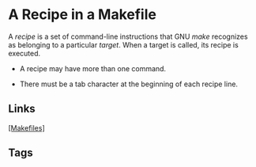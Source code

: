# A Recipe in a Makefile

A *recipe* is a set of command-line instructions that GNU *make* recognizes as belonging to a particular *target*. When a target is called, its recipe is executed.  

* A recipe may have more than one command.  

* There must be a tab character at the beginning of each recipe line.

## Links
[\[Makefiles\]](../202110182235)

## Tags

